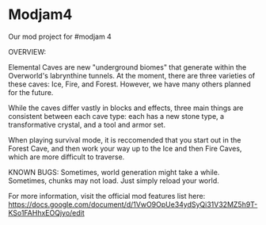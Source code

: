 Modjam4
=======

Our mod project for #modjam 4

OVERVIEW:

Elemental Caves are new "underground biomes" that generate within the Overworld's labrynthine tunnels. At the moment, there are three varieties of these caves: Ice, Fire, and Forest. However, we have many others planned for the future.

While the caves differ vastly in blocks and effects, three main things are consistent between each cave type: each has a new stone type, a transformative crystal, and a tool and armor set.

When playing survival mode, it is reccomended that you start out in the Forest Cave, and then work your way up to the Ice and then Fire Caves, which are more difficult to traverse.

KNOWN BUGS:
Sometimes, world generation might take a while.
Sometimes, chunks may not load. Just simply reload your world.

For more information, visit the official mod features list here: https://docs.google.com/document/d/1VwO9OpUe34ydSyQi31V32MZ5h9T-KSo1FAHhxEOQjyo/edit
